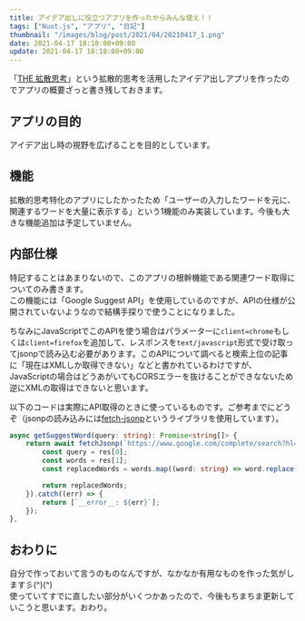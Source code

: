 ```yaml
---
title: アイデア出しに役立つアプリを作ったからみんな使え！！
tags: ["Nuxt.js", "アプリ", "日記"]
thumbnail: "/images/blog/post/2021/04/20210417_1.png"
date: 2021-04-17 18:18:00+09:00
update: 2021-04-17 18:18:00+09:00
---
```


「[THE 拡散思考](https://the-divergent-thinking.netlify.app/)」という拡散的思考を活用したアイデア出しアプリを作ったのでアプリの概要ざっと書き残しておきます。

## アプリの目的

アイデア出し時の視野を広げることを目的としています。

## 機能

拡散的思考特化のアプリにしたかったため「ユーザーの入力したワードを元に、関連するワードを大量に表示する」という1機能のみ実装しています。今後も大きな機能追加は予定していません。

## 内部仕様

特記することはあまりないので、このアプリの根幹機能である関連ワード取得についてのみ書きます。  
この機能には「Google Suggest API」を使用しているのですが、APIの仕様が公開されていないようなので結構手探りで使うことになりました。

ちなみにJavaScriptでこのAPIを使う場合はパラメーターに`client=chrome`もしくは`client=firefox`を追加して、レスポンスを`text/javascript`形式で受け取ってjsonpで読み込む必要があります。このAPIについて調べると検索上位の記事に「現在はXMLしか取得できない」などと書かれているわけですが、JavaScriptの場合はどうあがいてもCORSエラーを抜けることができなないため逆にXMLの取得はできないと思います。

以下のコードは実際にAPI取得のときに使っているものです。ご参考までにどうぞ（jsonpの読み込みには[fetch-jsonp](https://www.npmjs.com/package/fetch-jsonp)というライブラリを使用しています）。

```ts
async getSuggestWord(query: string): Promise<string[]> {
    return await fetchJsonp(`https://www.google.com/complete/search?hl=ja&client=chrome&q=${query}`).then((res) => res.json()).then((res) => {
        const query = res[0];
        const words = res[1];
        const replacedWords = words.map((word: string) => word.replace(`${query} `, ''));

        return replacedWords;
    }).catch((err) => {
        return [`__error__: ${err}`];
    });
},
```

## おわりに

自分で作っておいて言うのものなんですが、なかなか有用なものを作った気がします彡(^)(^)  
使っていてすでに直したい部分がいくつかあったので、今後もちまちま更新していこうと思います。おわり。
